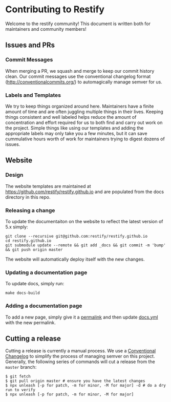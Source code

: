 # Contributing to Restify

Welcome to the restify community! This document is written both for maintainers and community members!

## Issues and PRs

### Commit Messages

When merging a PR, we squash and merge to keep our commit history clean. Our commit messages use the conventional changelog format (http://conventionalcommits.org/) to automagically manage semver for us.

### Labels and Templates

We try to keep things organized around here. Maintainers have a finite amount of time and are often juggling multiple things in their lives. Keeping things consistent and well labeled helps reduce the amount of concentration and effort required for us to both find and carry out work on the project. Simple things like using our templates and adding the appropriate labels may only take you a few minutes, but it can save cummulative hours worth of work for maintainers trying to digest dozens of issues.

## Website

### Design

The website templates are maintained at https://github.com/restify/restify.github.io and are populated from the docs directory in this repo.

### Releasing a change

To update the documentaiton on the website to reflect the latest version of 5.x simply:

```
git clone --recursive git@github.com:restify/restify.github.io
cd restify.github.io
git submodule update --remote && git add _docs && git commit -m 'bump' && git push origin master
```

The website will automatically deploy itself with the new changes.

### Updating a documentation page

To update docs, simply run:  

```
make docs-build
```

### Adding a documentation page

To add a new page, simply give it a [permalink](https://github.com/restify/node-restify/blob/94fe715173ffcebd8814bed7e17a22a24fac4ae8/docs/index.md) and then update [docs.yml](https://github.com/restify/restify.github.io/blob/master/_data/docs.yml) with the new permalink.

## Cutting a release

Cutting a release is currently a manual process. We use a [Conventional Changelog](http://conventionalcommits.org/) to simplify the process of managing semver on this project. Generally, the following series of commands will cut a release from the `master` branch:

```
$ git fetch
$ git pull origin master # ensure you have the latest changes
$ npx unleash [-p for patch, -m for minor, -M for major] -d # do a dry run to verify
$ npx unleash [-p for patch, -m for minor, -M for major]
```

